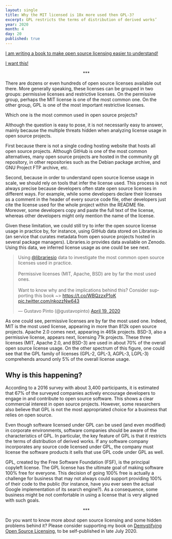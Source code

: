 ```yaml
---
layout: single
title: Why the MIT licensed is 18x more used then GPL-3?
excerpt: GPL restricts the terms of distribution of derived works’
year: 2020
month: 4
day: 20
published: true
---
```


[I am writing a book to make open source licensing easier to understand!](http://gum.co/demystifying-oss-licensing)
<script src="https://gumroad.com/js/gumroad.js"></script>
<a class="gumroad-button" href="https://gum.co/demystifying-oss-licensing" target="_blank">I want this!</a>

<center>
***
</center>

There are dozens or even hundreds of open source licenses available out there. More generally speaking, these licenses can be grouped in two groups: permissive licenses and restrictive licenses. On the permissive group, perhaps the MIT license is one of the most common one. On the other group, GPL is one of the most important restrictive licenses.

Which one is the most common used in open source projects?

Although the question is easy to pose, it is not necessarily easy to answer, mainly because the multiple threats hidden when analyzing license usage in open source projects.

First because there is not a single coding hosting website that hosts all open source projects. Although GitHub is one of the most common alternatives, many open source projects are hosted in the community git repository, in other repositories such as the Debian package archive, and GNU Project FTP archive, etc.

Second, because in order to understand open source license usage in scale, we should rely on tools that infer the license used. This process is not always precise because developers often state open source licenses in different ways. For example, while some developers declare their licenses as a comment in the header of every source code file, other developers just cite the license used for the whole project within the README file. Moreover, some developers copy and paste the full text of the license, whereas other developers might only mention the name of the license.

Given these limitation, we could still try to infer the open source license usage in practice by, for instance, using GitHub data stored on Libraries.io (an service that curates metadata from open source projects hosted in several package managers). Libraries.io provides data  available on Zenodo. Using this data, we inferred license usage as one could be see next.

<blockquote class="twitter-tweet"><p lang="en" dir="ltr">Using <a href="https://twitter.com/librariesio?ref_src=twsrc%5Etfw">@librariesio</a> data to investigate the most common open source licenses used in practice.<br><br>Permissive licenses (MIT, Apache, BSD) are by far the most used ones. <br><br>Want to know why and the implications behind this? Consider supporting this book ~&gt; <a href="https://t.co/WBQzzxP1oK">https://t.co/WBQzzxP1oK</a> <a href="https://t.co/nkozzNw643">pic.twitter.com/nkozzNw643</a></p>&mdash; Gustavo Pinto (@gustavopinto) <a href="https://twitter.com/gustavopinto/status/1251939815488135173?ref_src=twsrc%5Etfw">April 19, 2020</a></blockquote> <script async src="https://platform.twitter.com/widgets.js" charset="utf-8"></script>

As one could see, permissive licenses are by far the most used one. Indeed, MIT is the most used license, appearing in more than 812k open source projects. Apache 2.0 comes next, appearing in 465k projects. BSD-3, also a permissive license, appears next, licensing 71k projects. These three licenses (MIT, Apache 2.0, and BSD-3) are used in about 70% of the overall open source license usage. On the other spectrum of this figure, one could see that the GPL family of licenses (GPL-2, GPL-3, AGPL-3, LGPL-3) comprehends around only 5% of the overall license usage.

## Why is this happening?

According to a 2016 survey with about 3,400 participants, it is estimated that 67% of the surveyed companies actively encourage developers to engage in and contribute to open source software. This shows a clear commercial interest in open source projects. However, some researchers also believe that GPL is not the most appropriated choice for a business that relies on open source.

Even though software licensed under GPL can be used (and even modified) in corporate environments, software companies should be aware of the characteristics of GPL. In particular, the key feature of GPL is that it restricts the terms of distribution of derived works. If any software company incorporates any source code licensed under GPL, the company must license the software products it sells that use GPL code under GPL as well.

GPL, created by the Free Software Foundation (FSF), is the principal copyleft license. The GPL license has the ultimate goal of making software 100% free for everyone. This decision of going 100% free is actually a challenge for business that may not always could support providing 100% of their code to the public (for instance, have you ever seen the actual Google implementation of its search engine?). As a consequence, some business might be not comfortable in using a license that is very aligned with such goals.

<center>
***
</center>

Do you want to know more about open source licensing and some hidden problems behind it? Please consider supporting my book on [Demystifying Open Source Licensing](https://gumroad.com/l/demystifying-oss-licensing), to be self-published in late July 2020.
